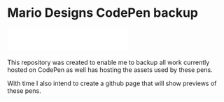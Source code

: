 # Mario Designs CodePen backup

![CodePen](./assets/codepen.svg)

This repository was created to enable me to backup all work currently hosted on CodePen as well has hosting the assets used by these pens.

With time I also intend to create a github page that will show previews of these pens.
